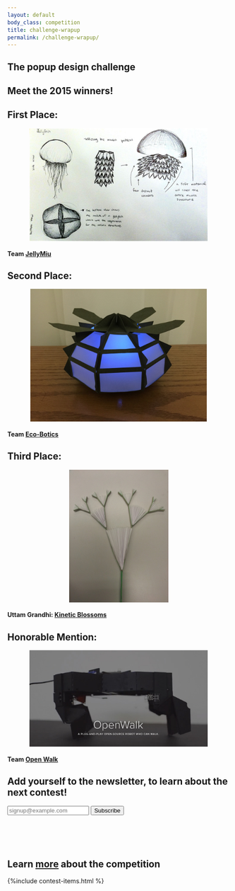 ```yaml
---
layout: default
body_class: competition
title: challenge-wrapup
permalink: /challenge-wrapup/
---
```


<style>
.test{
	background: transparent url("/assets/images/printapede_desktop.jpg") no-repeat scroll 0% 0%;
  width:100%;
  height:100%;
}
.img_test {
  	max-height: 300px;
  	max-width: 80%;
  	overflow: hidden;
  	display: block;
  	margin-left: auto;
  	margin-right: auto;
  	width: auto;
  }
}

@media (max-width: 719px) {

  .alpha{
    background:#336699;
  }
}


@media (min-width: 720px) {

  .alpha{
    background:linear-gradient( rgba( 51, 102, 153, 0.5), rgba( 51, 102, 153, 0.5) ), url({{ site.image_dir }}/printapede_desktop.jpg) no-repeat;
  }
}
</style>

<!--<div class="section-wrapper alpha" data-center="background-position: 50% -100px;" data-top-bottom="background-position: 50% 300px;" data-anchor-target=".alpha">
-->
<div class="section-wrapper alpha">
  <section>
  <h1 class="centered">The <strong>popup</strong> design challenge</h1>
  <h2 class="centered"><strong>Meet the 2015 winners!</strong></h2>
  </section>
</div>

<div class="section-wrapper charlie">
  <section>
    <div class="half">
      <h1>First Place:</h1>
      <a href="http://teamjellymiu.wix.com/bioinspiredengucsd" target="_blank"><img class="img_test" src="/assets/images/jellymiu.jpg"></a>
      <h4 class="centered">Team <a href="http://teamjellymiu.wix.com/bioinspiredengucsd" target="_blank">JellyMiu</a></h4>
    </div>
		<div class="half omega">
    <h1>Second Place:</h1>
    <a href="http://eco-botics.weebly.com/" target="_blank"><img class="img_test" src="/assets/images/eco-botics.jpg"></a>
    <h4 class="centered">Team <a href="http://eco-botics.weebly.com/" target="_blank">Eco-Botics</a></h4>
		</div>
  </section>
  <section>
    <div class="half">
      <h1>Third Place:</h1>
      <a href="http://kinetic-blossoms.tumblr.com/" target="_blank"><img class="img_test" src="/assets/images/kinetic-blossoms.jpg"></a>
      <h4 class="centered">Uttam Grandhi: <a href="http://kinetic-blossoms.tumblr.com/" target="_blank">Kinetic Blossoms</a></h4>
    </div>
		<div class="half omega">
    <h1>Honorable Mention:</h1>
    <a href="http://openwalk.github.io/" target="_blank"><img class="img_test" src="/assets/images/openwalk.jpg"></a>
    <h4 class="centered">Team <a href="http://openwalk.github.io/" target="_blank">Open Walk</a></h4>
		</div>

  </section>
</div>


<div class="section-wrapper bravo">
	<section>
		<h2 class="centered">Add yourself to the newsletter, to learn about the next contest!</h2>
					<form action="{{ site.subscribe_form_url }}" method="post" name="mc-embedded-subscribe-form" class="validate" target="_blank" novalidate>
					<input type="email" value="" name="EMAIL" id="newsletter-form" placeholder="signup@example.com" required>
					<input type="submit" value="Subscribe" id="newsletter-button" name="subscribe" class="btn btn-1 yellow">
					</form>
	</section>
</div>

<div class="section-wrapper foxtrot">
  <section>
			<div class="half">
      <h1 class="centered icon-info-circled" style="font-size: 5em;"></h1>
      <h2 class="centered">Learn <a href ="{{site.baseurl}}/contest/overview">more</a> about the competition</h2>
			</div>
			<div class="half omega">
				{%include contest-items.html %}
			</div>
  </section>
</div>
